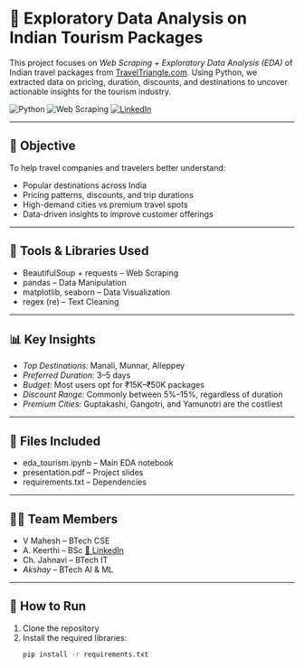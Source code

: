 # 🧳 Exploratory Data Analysis on Indian Tourism Packages

This project focuses on *Web Scraping + Exploratory Data Analysis (EDA)* of Indian travel packages from [TravelTriangle.com](https://traveltriangle.com/tour-packages/india). Using Python, we extracted data on pricing, duration, discounts, and destinations to uncover actionable insights for the tourism industry.

![Python](https://img.shields.io/badge/Python-EDA-blue)
![Web Scraping](https://img.shields.io/badge/WebScraping-BeautifulSoup-yellowgreen)
[![LinkedIn](https://img.shields.io/badge/Connect-keerthi-jyoshna-blue?logo=linkedin)](https://www.linkedin.com/in/keerthi-jyoshna/)

---

## 📌 Objective

To help travel companies and travelers better understand:
- Popular destinations across India
- Pricing patterns, discounts, and trip durations
- High-demand cities vs premium travel spots
- Data-driven insights to improve customer offerings

---

## 🔧 Tools & Libraries Used

- BeautifulSoup + requests – Web Scraping  
- pandas – Data Manipulation  
- matplotlib, seaborn – Data Visualization  
- regex (re) – Text Cleaning  

---

## 📊 Key Insights

- *Top Destinations:* Manali, Munnar, Alleppey  
- *Preferred Duration:* 3–5 days  
- *Budget:* Most users opt for ₹15K–₹50K packages  
- *Discount Range:* Commonly between 5%–15%, regardless of duration  
- *Premium Cities:* Guptakashi, Gangotri, and Yamunotri are the costliest

---

## 📁 Files Included

- eda_tourism.ipynb – Main EDA notebook  
- presentation.pdf – Project slides  
- requirements.txt – Dependencies

---

## 👨‍💻 Team Members

- V Mahesh – BTech CSE  
- A. Keerthi – BSc   [🔗 LinkedIn](https://www.linkedin.com/in/keerthi-jyoshna/)
- Ch. Jahnavi – BTech IT  
- *Akshay* – BTech AI & ML 

---

## 🚀 How to Run

1. Clone the repository  
2. Install the required libraries:
   ```bash
   pip install -r requirements.txt
